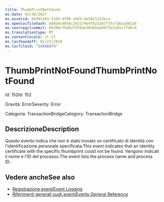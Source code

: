 ```yaml
---
title: ThumbPrintNotFound
ms.date: 03/30/2017
ms.assetid: 0e901d43-5359-4f06-a564-6e5821253ece
ms.openlocfilehash: b88b4e4856c265179e4fb21a67f3fcfaba1801a6
ms.sourcegitcommit: 6b308cf6d627d78ee36dbbae8972a310ac7fd6c8
ms.translationtype: MT
ms.contentlocale: it-IT
ms.lasthandoff: 01/23/2019
ms.locfileid: "54566879"
---
```

# <a name="thumbprintnotfound"></a><span data-ttu-id="77c0b-102">ThumbPrintNotFound</span><span class="sxs-lookup"><span data-stu-id="77c0b-102">ThumbPrintNotFound</span></span>
<span data-ttu-id="77c0b-103">Id: 152</span><span class="sxs-lookup"><span data-stu-id="77c0b-103">Id: 152</span></span>  
  
 <span data-ttu-id="77c0b-104">Gravità: Error</span><span class="sxs-lookup"><span data-stu-id="77c0b-104">Severity: Error</span></span>  
  
 <span data-ttu-id="77c0b-105">Categoria: TransactionBridge</span><span class="sxs-lookup"><span data-stu-id="77c0b-105">Category: TransactionBridge</span></span>  
  
## <a name="description"></a><span data-ttu-id="77c0b-106">Descrizione</span><span class="sxs-lookup"><span data-stu-id="77c0b-106">Description</span></span>  
 <span data-ttu-id="77c0b-107">Questo evento indica che non è stato trovato un certificato di identità con l'identificazione personale specificata.</span><span class="sxs-lookup"><span data-stu-id="77c0b-107">This event indicates that an identity certificate with the specific thumbprint could not be found.</span></span> <span data-ttu-id="77c0b-108">Vengono indicati il nome e l'ID del processo.</span><span class="sxs-lookup"><span data-stu-id="77c0b-108">The event lists the process name and process ID..</span></span>  
  
## <a name="see-also"></a><span data-ttu-id="77c0b-109">Vedere anche</span><span class="sxs-lookup"><span data-stu-id="77c0b-109">See also</span></span>
- [<span data-ttu-id="77c0b-110">Registrazione eventi</span><span class="sxs-lookup"><span data-stu-id="77c0b-110">Event Logging</span></span>](../../../../../docs/framework/wcf/diagnostics/event-logging/index.md)
- [<span data-ttu-id="77c0b-111">Riferimenti generali sugli eventi</span><span class="sxs-lookup"><span data-stu-id="77c0b-111">Events General Reference</span></span>](../../../../../docs/framework/wcf/diagnostics/event-logging/events-general-reference.md)
